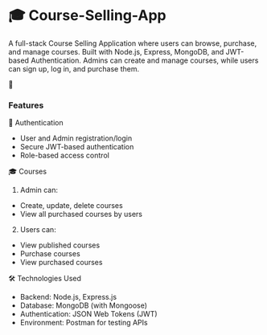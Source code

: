 # 🎓 Course-Selling-App

A full-stack Course Selling Application where users can browse, purchase, and manage courses. Built with Node.js, Express, MongoDB, and JWT-based Authentication. Admins can create and manage courses, while users can sign up, log in, and purchase them.

🚀 <h3>Features</h3>
👤 Authentication
- User and Admin registration/login
- Secure JWT-based authentication
- Role-based access control

🎓 Courses
1. Admin can:
  - Create, update, delete courses
  - View all purchased courses by users

2. Users can:
  - View published courses
  - Purchase courses
  - View purchased courses
  
🛠️ Technologies Used
- Backend: Node.js, Express.js
- Database: MongoDB (with Mongoose)
- Authentication: JSON Web Tokens (JWT)
- Environment: Postman for testing APIs
